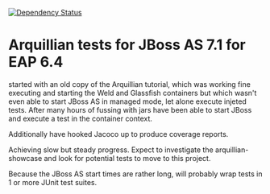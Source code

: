 [![Dependency Status](https://www.versioneye.com/user/projects/57a62edd0f6400002c8da2cd/badge.svg?style=flat-square)](https://www.versioneye.com/user/projects/57a62edd0f6400002c8da2cd)
# Arquillian tests for JBoss AS 7.1 for EAP 6.4

started with an old copy of the Arquillian tutorial, which was working
fine executing and starting the Weld and Glassfish containers but which
wasn't even able to start JBoss AS in managed mode, let alone execute
injeted tests. After many hours of fussing with jars have been able to start
JBoss and execute a test in the container context.

Additionally have hooked Jacoco up to produce coverage reports.

Achieving slow but steady progress. Expect to investigate the
arquillian-showcase and look for potential tests to move to this project.

Because the JBoss AS start times are rather long, will probably wrap
tests in 1 or more JUnit test suites.